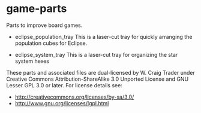 game-parts
==========

Parts to improve board games.

* eclipse_population_tray
  This is a laser-cut tray for quickly arranging the population cubes for Eclipse.

* eclipse_system_tray
  This is a laser-cut tray for organizing the star system hexes

These parts and associated files are dual-licensed by W. Craig Trader under 
Creative Commons Attribution-ShareAlike 3.0 Unported License and
GNU Lesser GPL 3.0 or later.  For license details see:

* http://creativecommons.org/licenses/by-sa/3.0/
* http://www.gnu.org/licenses/lgpl.html

